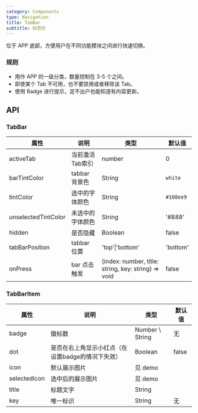 ```yaml
---
category: Components
type: Navigation
title: TabBar
subtitle: 标签栏
---
```


位于 APP 底部，方便用户在不同功能模块之间进行快速切换。

### 规则
- 用作 APP 的一级分类，数量控制在 3-5 个之间。
- 即使某个 Tab 不可用，也不要禁用或者移除该 Tab。
- 使用 Badge 进行提示，足不出户也能知道有内容更新。

## API

### TabBar

属性 | 说明 | 类型 | 默认值
----|-----|------|------
| activeTab | 当前激活Tab索引 | number | 0 |
| barTintColor        | tabbar 背景色                     | String   | `white`            |
| tintColor         | 选中的字体颜色                               | String | `#108ee9`         |
| unselectedTintColor       | 未选中的字体颜色  | String | '#888'           |
| hidden      | 是否隐藏  | Boolean | false           |
| tabBarPosition | tabbar 位置 | 'top'\|'bottom' | 'bottom' |
| onPress  | bar 点击触发 | (index: number, title: string, key: string) => void | false    |

### TabBarItem

属性 | 说明 | 类型 | 默认值
----|-----|------|------
| badge  | 徽标数  | Number \ String           | 无     |
| dot | 是否在右上角显示小红点（在设置badge的情况下失效）  | Boolean            |  false  |
| icon  | 默认展示图片 | 见 demo |   <span> </span>   |
| selectedIcon  |  选中后的展示图片 | 见 demo |   <span> </span>   |
| title  |  标题文字 | String |   <span> </span>   |
| key  |  唯一标识 | String |   无   |
